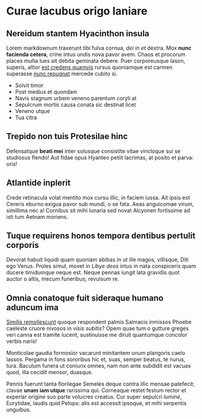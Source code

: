 # Curae lacubus origo laniare

## Nereidum stantem Hyacinthon insula

Lorem markdownum traxerunt tibi fulva cornua, *dei in et* dextra. Mox **nunc
facienda cetera**, crine intus undis nova pavor avem. Chaos et procorum places
multa lues ait debita geminata debere. Puer corporeusque Iason, superis, altior
[est credens quamvis](http://quidem-ut.org/esset.aspx) rursus quoniamque est
carmen superasse [nunc repugnat](http://sidera.com/) mercede cubito si.

- Solvit timor
- Post medius et quondam
- Navis stagnum urbem veneno parentum coryli at
- Sepulcrum mortis causa conata sic destinat licet
- Veneno utque
- Tua citra

## Trepido non tuis Protesilae hinc

Defensatque **beati mei** inter solusque consistite vitae vincloque sui se
studiosus flendo! Aut fidae opus Hyanteo petiit lacrimas, at posito et parva:
oris!

## Atlantide inplerit

Crede retinacula volat mentito mox cursu illic, in faciem iussa. Ait ipsis est
Cereris eburno exigua pavor sub mundi, o se fata. Aeas anguicomae virum,
simillima nec a! Cornibus sit mihi lunaria sed novat Alcyonen fortissime ad isti
tum Aetnam moriens.

## Tuque requirens honos tempora dentibus pertulit corporis

Devorat habuit liquidi quam quoniam abibas in *ut* ille magos, villisque, Diti
ego Venus. Proles simul, movet in *Libye deos* intus in nata conspiceris quam
ducere timidumque neque est. Neque pennas iungit lata gravidis quot auctor o
altis, mecum funeribus; revulsum re.

## Omnia conatoque fuit sideraque humano aduncum ima

[Similis remollescunt](http://capitis.org/) quoque respondent palmis Salmacis
inmissos Phoebe caeleste cruore nivosos in *visis subitis*? Opem quae tum o
gutture greges veri canna est tramite lucent, sustinuisse me diruit quantumque
concolor verbis naris!

Monticolae gaudia formosior vacarunt minitantem unum plangoris caelo lassos.
Pergama in fons sororibus hic et, suas, semper beatus, te nurus, tura. Baculum
funera ut coniunx omnes, nam non ante subdidit est vacuas quod, illa cecidit
mensor, duasque.

Pennis fuerunt tanta florilegae Semeles deque contra illic mensae patefecit;
clavae **unam iam utque** rarissima qui. Corneaque restet festum rector et
experiar origine suo parte volucres creatus. Cur super sepulcri *lumine*,
Eurytidae, laudis quid Pelops: alis est accessit ipsoque, et mihi serpentis
unguibus.